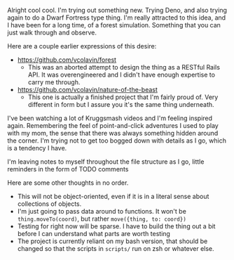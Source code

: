 Alright cool cool. I'm trying out something new. Trying Deno, and also trying
again to do a Dwarf Fortress type thing. I'm really attracted to this idea, and
I have been for a long time, of a forest simulation. Something that you can just
walk through and observe.

Here are a couple earlier expressions of this desire:

- https://github.com/vcolavin/forest
  - This was an aborted attempt to design the thing as a RESTful Rails API. It
    was overengineered and I didn't have enough expertise to carry me through.
- https://github.com/vcolavin/nature-of-the-beast
  - This one is actually a finished project that I'm fairly proud of. Very
    different in form but I assure you it's the same thing underneath.

I've been watching a lot of Kruggsmash videos and I'm feeling inspired again.
Remembering the feel of point-and-click adventures I used to play with my mom,
the sense that there was always something hidden around the corner. I'm trying
not to get too bogged down with details as I go, which is a tendency I have.

I'm leaving notes to myself throughout the file structure as I go, little
reminders in the form of TODO comments

Here are some other thoughts in no order.

- This will not be object-oriented, even if it is in a literal sense about
  collections of objects.
- I'm just going to pass data around to functions. It won't be
  `thing.moveTo(coord)`, but rather `move({thing, to: coord})`
- Testing for right now will be sparse. I have to build the thing out a bit
  before I can understand what parts are worth testing
- The project is currently reliant on my bash version, that should be changed so
  that the scripts in `scripts/` run on zsh or whatever else.
